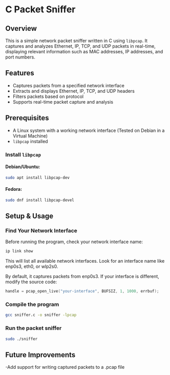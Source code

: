 # C Packet Sniffer

## Overview
This is a simple network packet sniffer written in C using `libpcap`. It captures and analyzes Ethernet, IP, TCP, and UDP packets in real-time, displaying relevant information such as MAC addresses, IP addresses, and port numbers.

## Features
- Captures packets from a specified network interface
- Extracts and displays Ethernet, IP, TCP, and UDP headers
- Filters packets based on protocol
- Supports real-time packet capture and analysis

## Prerequisites
- A Linux system with a working network interface (Tested on Debian in a Virtual Machine)
- `libpcap` installed

### Install `libpcap`
#### Debian/Ubuntu:
```bash
sudo apt install libpcap-dev
```
#### Fedora:
```bash
sudo dnf install libpcap-devel
```

## Setup & Usage
### Find Your Network Interface
Before running the program, check your network interface name:

```bash
ip link show
```
This will list all available network interfaces. Look for an interface name like enp0s3, eth0, or wlp2s0.

By default, it captures packets from enp0s3. If your interface is different, modify the source code:
```C
handle = pcap_open_live("your-interface", BUFSIZ, 1, 1000, errbuf);
```


### Compile the program
```bash
gcc sniffer.c -o sniffer -lpcap
```
### Run the packet sniffer
```bash
sudo ./sniffer
```
## Future Improvements
-Add support for writing captured packets to a .pcap file
